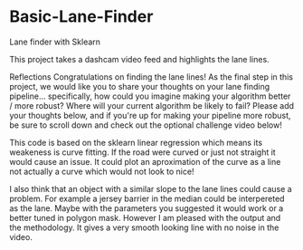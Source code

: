 # Basic-Lane-Finder
Lane finder with Sklearn 

This project takes a dashcam video feed and highlights the lane lines.  


Reflections
Congratulations on finding the lane lines! As the final step in this project, we would like you to share your thoughts on your lane finding pipeline... specifically, how could you imagine making your algorithm better / more robust? Where will your current algorithm be likely to fail?
Please add your thoughts below, and if you're up for making your pipeline more robust, be sure to scroll down and check out the optional challenge video below!

This code is based on the sklearn linear regression which means its weakeness is curve fitting. If the road were curved or just not straight it would cause an issue. It could plot an aproximation of the curve as a line not actually a curve which would not look to nice!

I also think that an object with a similar slope to the lane lines could cause a problem. For example a jersey barrier in the median could be interpereted as the lane. Maybe with the parameters you suggested it would work or a better tuned in polygon mask. However I am pleased with the output and the methodology.  It gives a very smooth looking line with no noise in the video.  
